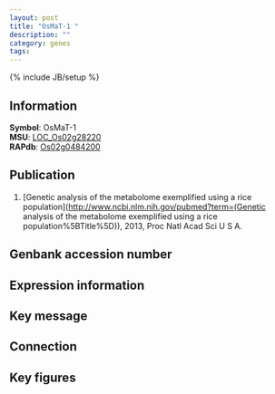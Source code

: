 ```yaml
---
layout: post
title: "OsMaT-1 "
description: ""
category: genes
tags: 
---
```

{% include JB/setup %}

## Information
__Symbol__: OsMaT-1   
__MSU__: [LOC_Os02g28220](http://rice.plantbiology.msu.edu/cgi-bin/ORF_infopage.cgi?orf=LOC_Os02g28220)  
__RAPdb__: [Os02g0484200](http://rapdb.dna.affrc.go.jp/viewer/gbrowse_details/irgsp1?name=Os02g0484200)  

## Publication
1. [Genetic analysis of the metabolome exemplified using a rice population](http://www.ncbi.nlm.nih.gov/pubmed?term=(Genetic analysis of the metabolome exemplified using a rice population%5BTitle%5D)), 2013, Proc Natl Acad Sci U S A.

## Genbank accession number

## Expression information

## Key message

## Connection

## Key figures


